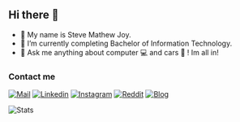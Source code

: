 ## Hi there 👋 
- 🧔 My name is Steve Mathew Joy. 
- 🌱 I’m currently completing Bachelor of Information Technology.
- 💬 Ask me anything about computer 💻 and cars 🚙 ! Im all in!

### Contact me
[![Mail](https://img.shields.io/badge/email-840010?style=for-the-badge&logo=Tutanota&logoColor=white)](mailto:stevemathewjoy@tutanota.com)
[![Linkedin](https://img.shields.io/badge/LinkedIn-blue?style=for-the-badge&logo=linkedin&logoColor=white)](https://www.linkedin.com/in/steve-mathew-joy-630637198/)
[![Instagram](https://img.shields.io/badge/Instagram-E4405F?style=for-the-badge&logo=instagram&logoColor=white)](https://instagram.com/man.of.mysteries)
[![Reddit](https://img.shields.io/badge/Reddit-FF4500?style=for-the-badge&logo=reddit&logoColor=white)](https://www.reddit.com/user/RevocableBasher)
[![Blog](https://img.shields.io/badge/personal%20blog-black?style=for-the-badge&logo=astro&logoColor=white)](https://rayslash.me)


![Stats](https://github-readme-stats.vercel.app/api?username=rayslash&theme=dark)
